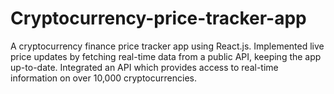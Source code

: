# Cryptocurrency-price-tracker-app
A cryptocurrency finance price tracker app using React.js. Implemented live price updates by fetching real-time data from a public API, keeping the app up-to-date. Integrated an API which provides access to real-time information on over 10,000 cryptocurrencies.
